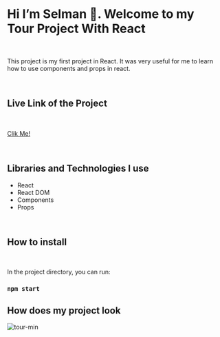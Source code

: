 








<h1>Hi I’m Selman 👋. Welcome to my  Tour Project With React </h1>

<br>

<p>This project is my first project in React. It was very useful for me to learn how to use components and props in react.</p>

<br>

<h2>Live Link of the Project</h2>

<br>


[Clik Me!](https://selman-s.github.io/First-React-Project-Tour/)

<br>

<h2>Libraries and Technologies I use</h2>
 
 * React 
 * React DOM
 * Components
 * Props




 
 <br>
 
<h2>How to install</h2>


<br>

In the project directory, you can run:

### `npm start`


<h2>How does my project look</h2>


![tour-min](https://user-images.githubusercontent.com/97898216/178441143-30916873-4813-46dd-b138-54166e3d26fc.gif)
